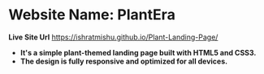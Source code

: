 # Website Name: PlantEra

**Live Site Url** https://ishratmishu.github.io/Plant-Landing-Page/

- **It's a simple plant-themed landing page built with HTML5 and CSS3.**
- **The design is fully responsive and optimized for all devices.**
